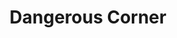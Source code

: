 ---
title: Dangerous Corner
year: 1935
opening_date: 1935-03-12
closing_date:
layout: productions
image:
image_caption:
image_credit:
playbill: 
category: 
details:
  Theatre: Theatre Jacksonville

cast:
  Olwen Peel: Dore' Beauchamp-Nobbs
  Freda Chatfield: Madeleine Ingalls
  Betty Whitehouse: Marion Hendry
  Maud Mockridge: Mildred McDougal
  Robert Chatfield: Virgil Perry
  Gordon Whitehouse: Will Shapiro
  Charles Stanton: William DeHoff
crew:
  Director: Gertrude F. Jacobi
---